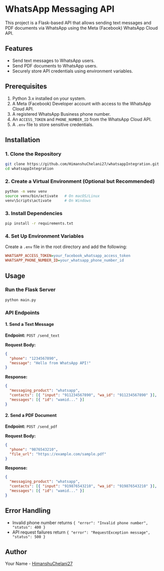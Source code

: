 # WhatsApp Messaging API

This project is a Flask-based API that allows sending text messages and PDF documents via WhatsApp using the Meta (Facebook) WhatsApp Cloud API.

## Features
- Send text messages to WhatsApp users.
- Send PDF documents to WhatsApp users.
- Securely store API credentials using environment variables.

## Prerequisites
1. Python 3.x installed on your system.
2. A Meta (Facebook) Developer account with access to the WhatsApp Cloud API.
3. A registered WhatsApp Business phone number.
4. An `ACCESS_TOKEN` and `PHONE_NUMBER_ID` from the WhatsApp Cloud API.
5. A `.env` file to store sensitive credentials.

## Installation
### 1. Clone the Repository
```sh
git clone https://github.com/HimanshuChelani27/whatsappIntegration.git
cd whatsappIntegration
```

### 2. Create a Virtual Environment (Optional but Recommended)
```sh
python -m venv venv
source venv/bin/activate   # On macOS/Linux
venv\Scripts\activate      # On Windows
```

### 3. Install Dependencies
```sh
pip install -r requirements.txt
```

### 4. Set Up Environment Variables
Create a `.env` file in the root directory and add the following:
```ini
WHATSAPP_ACCESS_TOKEN=your_facebook_whatsapp_access_token
WHATSAPP_PHONE_NUMBER_ID=your_whatsapp_phone_number_id
```

## Usage
### Run the Flask Server
```sh
python main.py
```

### API Endpoints

#### 1. Send a Text Message
**Endpoint:** `POST /send_text`

**Request Body:**
```json
{
  "phone": "1234567890",
  "message": "Hello from WhatsApp API!"
}
```

**Response:**
```json
{
  "messaging_product": "whatsapp",
  "contacts": [{ "input": "911234567890", "wa_id": "911234567890" }],
  "messages": [{ "id": "wamid..." }]
}
```

#### 2. Send a PDF Document
**Endpoint:** `POST /send_pdf`

**Request Body:**
```json
{
  "phone": "9876543210",
  "file_url": "https://example.com/sample.pdf"
}
```

**Response:**
```json
{
  "messaging_product": "whatsapp",
  "contacts": [{ "input": "919876543210", "wa_id": "919876543210" }],
  "messages": [{ "id": "wamid..." }]
}
```

## Error Handling
- Invalid phone number returns `{ "error": "Invalid phone number", "status": 400 }`
- API request failures return `{ "error": "RequestException message", "status": 500 }`


## Author
Your Name - [HimanshuChelani27](https://github.com/HimanshuChelani27)

